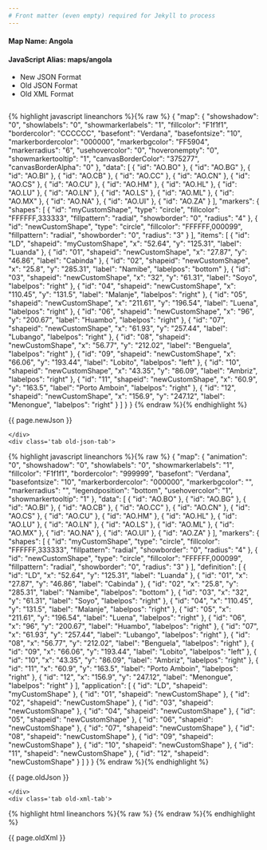 ```yaml
---
# Front matter (even empty) required for Jekyll to process
---
```


#### Map Name: Angola

#### JavaScript Alias: maps/angola


<ul class='code-tabs'>
    <li class='active'>
        <a data-toggle='new-json'>New JSON Format</a>
    </li>
    <li>
        <a data-toggle='old-json'>Old JSON Format</a>
    </li>
    <li>
        <a data-toggle='old-xml'>Old XML Format</a>
    </li>
</ul>
<div class='tab-content'>
    <pre class='plain-code'></pre>
    <div class='tab new-json-tab active'>
{% highlight javascript lineanchors %}{% raw %}
{
    "map": {
        "showshadow": "0",
        "showlabels": "0",
        "showmarkerlabels": "1",
        "fillcolor": "F1f1f1",
        "bordercolor": "CCCCCC",
        "basefont": "Verdana",
        "basefontsize": "10",
        "markerbordercolor": "000000",
        "markerbgcolor": "FF5904",
        "markerradius": "6",
        "usehovercolor": "0",
        "hoveronempty": "0",
        "showmarkertooltip": "1",
        "canvasBorderColor": "375277",
        "canvasBorderAlpha": "0"
    },
    "data": [
        {
            "id": "AO.BO"
        },
        {
            "id": "AO.BG"
        },
        {
            "id": "AO.BI"
        },
        {
            "id": "AO.CB"
        },
        {
            "id": "AO.CC"
        },
        {
            "id": "AO.CN"
        },
        {
            "id": "AO.CS"
        },
        {
            "id": "AO.CU"
        },
        {
            "id": "AO.HM"
        },
        {
            "id": "AO.HL"
        },
        {
            "id": "AO.LU"
        },
        {
            "id": "AO.LN"
        },
        {
            "id": "AO.LS"
        },
        {
            "id": "AO.ML"
        },
        {
            "id": "AO.MX"
        },
        {
            "id": "AO.NA"
        },
        {
            "id": "AO.UI"
        },
        {
            "id": "AO.ZA"
        }
    ],
    "markers": {
        "shapes": [
            {
                "id": "myCustomShape",
                "type": "circle",
                "fillcolor": "FFFFFF,333333",
                "fillpattern": "radial",
                "showborder": "0",
                "radius": "4"
            },
            {
                "id": "newCustomShape",
                "type": "circle",
                "fillcolor": "FFFFFF,000099",
                "fillpattern": "radial",
                "showborder": "0",
                "radius": "3"
            }
        ],
        "items": [
            {
                "id": "LD",
                "shapeid": "myCustomShape",
                "x": "52.64",
                "y": "125.31",
                "label": "Luanda"
            },
            {
                "id": "01",
                "shapeid": "newCustomShape",
                "x": "27.87",
                "y": "46.86",
                "label": "Cabinda"
            },
            {
                "id": "02",
                "shapeid": "newCustomShape",
                "x": "25.8",
                "y": "285.31",
                "label": "Namibe",
                "labelpos": "bottom"
            },
            {
                "id": "03",
                "shapeid": "newCustomShape",
                "x": "32",
                "y": "61.31",
                "label": "Soyo",
                "labelpos": "right"
            },
            {
                "id": "04",
                "shapeid": "newCustomShape",
                "x": "110.45",
                "y": "131.5",
                "label": "Malanje",
                "labelpos": "right"
            },
            {
                "id": "05",
                "shapeid": "newCustomShape",
                "x": "211.61",
                "y": "196.54",
                "label": "Luena",
                "labelpos": "right"
            },
            {
                "id": "06",
                "shapeid": "newCustomShape",
                "x": "96",
                "y": "200.67",
                "label": "Huambo",
                "labelpos": "right"
            },
            {
                "id": "07",
                "shapeid": "newCustomShape",
                "x": "61.93",
                "y": "257.44",
                "label": "Lubango",
                "labelpos": "right"
            },
            {
                "id": "08",
                "shapeid": "newCustomShape",
                "x": "56.77",
                "y": "212.02",
                "label": "Benguela",
                "labelpos": "right"
            },
            {
                "id": "09",
                "shapeid": "newCustomShape",
                "x": "66.06",
                "y": "193.44",
                "label": "Lobito",
                "labelpos": "left"
            },
            {
                "id": "10",
                "shapeid": "newCustomShape",
                "x": "43.35",
                "y": "86.09",
                "label": "Ambriz",
                "labelpos": "right"
            },
            {
                "id": "11",
                "shapeid": "newCustomShape",
                "x": "60.9",
                "y": "163.5",
                "label": "Porto Amboin",
                "labelpos": "right"
            },
            {
                "id": "12",
                "shapeid": "newCustomShape",
                "x": "156.9",
                "y": "247.12",
                "label": "Menongue",
                "labelpos": "right"
            }
        ]
    }
}
{% endraw %}{% endhighlight %}


<p class='text-success'>{{ page.newJson }}</p>

    </div>
    <div class='tab old-json-tab'>
{% highlight javascript lineanchors %}{% raw %}
{
    "map": {
        "animation": "0",
        "showshadow": "0",
        "showlabels": "0",
        "showmarkerlabels": "1",
        "fillcolor": "F1f1f1",
        "bordercolor": "999999",
        "basefont": "Verdana",
        "basefontsize": "10",
        "markerbordercolor": "000000",
        "markerbgcolor": "",
        "markerradius": "",
        "legendposition": "bottom",
        "usehovercolor": "1",
        "showmarkertooltip": "1"
    },
    "data": [
        {
            "id": "AO.BO"
        },
        {
            "id": "AO.BG"
        },
        {
            "id": "AO.BI"
        },
        {
            "id": "AO.CB"
        },
        {
            "id": "AO.CC"
        },
        {
            "id": "AO.CN"
        },
        {
            "id": "AO.CS"
        },
        {
            "id": "AO.CU"
        },
        {
            "id": "AO.HM"
        },
        {
            "id": "AO.HL"
        },
        {
            "id": "AO.LU"
        },
        {
            "id": "AO.LN"
        },
        {
            "id": "AO.LS"
        },
        {
            "id": "AO.ML"
        },
        {
            "id": "AO.MX"
        },
        {
            "id": "AO.NA"
        },
        {
            "id": "AO.UI"
        },
        {
            "id": "AO.ZA"
        }
    ],
    "markers": {
        "shapes": [
            {
                "id": "myCustomShape",
                "type": "circle",
                "fillcolor": "FFFFFF,333333",
                "fillpattern": "radial",
                "showborder": "0",
                "radius": "4"
            },
            {
                "id": "newCustomShape",
                "type": "circle",
                "fillcolor": "FFFFFF,000099",
                "fillpattern": "radial",
                "showborder": "0",
                "radius": "3"
            }
        ],
        "definition": [
            {
                "id": "LD",
                "x": "52.64",
                "y": "125.31",
                "label": "Luanda"
            },
            {
                "id": "01",
                "x": "27.87",
                "y": "46.86",
                "label": "Cabinda"
            },
            {
                "id": "02",
                "x": "25.8",
                "y": "285.31",
                "label": "Namibe",
                "labelpos": "bottom"
            },
            {
                "id": "03",
                "x": "32",
                "y": "61.31",
                "label": "Soyo",
                "labelpos": "right"
            },
            {
                "id": "04",
                "x": "110.45",
                "y": "131.5",
                "label": "Malanje",
                "labelpos": "right"
            },
            {
                "id": "05",
                "x": "211.61",
                "y": "196.54",
                "label": "Luena",
                "labelpos": "right"
            },
            {
                "id": "06",
                "x": "96",
                "y": "200.67",
                "label": "Huambo",
                "labelpos": "right"
            },
            {
                "id": "07",
                "x": "61.93",
                "y": "257.44",
                "label": "Lubango",
                "labelpos": "right"
            },
            {
                "id": "08",
                "x": "56.77",
                "y": "212.02",
                "label": "Benguela",
                "labelpos": "right"
            },
            {
                "id": "09",
                "x": "66.06",
                "y": "193.44",
                "label": "Lobito",
                "labelpos": "left"
            },
            {
                "id": "10",
                "x": "43.35",
                "y": "86.09",
                "label": "Ambriz",
                "labelpos": "right"
            },
            {
                "id": "11",
                "x": "60.9",
                "y": "163.5",
                "label": "Porto Amboin",
                "labelpos": "right"
            },
            {
                "id": "12",
                "x": "156.9",
                "y": "247.12",
                "label": "Menongue",
                "labelpos": "right"
            }
        ],
        "application": [
            {
                "id": "LD",
                "shapeid": "myCustomShape"
            },
            {
                "id": "01",
                "shapeid": "newCustomShape"
            },
            {
                "id": "02",
                "shapeid": "newCustomShape"
            },
            {
                "id": "03",
                "shapeid": "newCustomShape"
            },
            {
                "id": "04",
                "shapeid": "newCustomShape"
            },
            {
                "id": "05",
                "shapeid": "newCustomShape"
            },
            {
                "id": "06",
                "shapeid": "newCustomShape"
            },
            {
                "id": "07",
                "shapeid": "newCustomShape"
            },
            {
                "id": "08",
                "shapeid": "newCustomShape"
            },
            {
                "id": "09",
                "shapeid": "newCustomShape"
            },
            {
                "id": "10",
                "shapeid": "newCustomShape"
            },
            {
                "id": "11",
                "shapeid": "newCustomShape"
            },
            {
                "id": "12",
                "shapeid": "newCustomShape"
            }
        ]
    }
}
{% endraw %}{% endhighlight %}


<p class='text-success'>{{ page.oldJson }}</p>

    </div>
    <div class='tab old-xml-tab'>
{% highlight html lineanchors %}{% raw %}
<map animation='0' showShadow='0' showLabels='0' showMarkerLabels='1' fillColor='F1f1f1' borderColor='999999' baseFont='Verdana' baseFontSize='10' markerBorderColor='000000' markerBgColor='' markerRadius='' legendPosition='bottom' useHoverColor='1' showMarkerToolTip='1'  >
	<data>
		<entity id='AO.BO'  />
		<entity id='AO.BG'  />
		<entity id='AO.BI'  />
		<entity id='AO.CB'  />
		<entity id='AO.CC'  />
		<entity id='AO.CN'  />
		<entity id='AO.CS'  />
		<entity id='AO.CU'  />
		<entity id='AO.HM'  />
		<entity id='AO.HL'  />
		<entity id='AO.LU'  />
		<entity id='AO.LN'  />
		<entity id='AO.LS'  />
		<entity id='AO.ML'  />
		<entity id='AO.MX'  />
		<entity id='AO.NA'  />
		<entity id='AO.UI'  />
		<entity id='AO.ZA'  />
	</data>
	<markers>
	<shapes>
	     <shape id='myCustomShape' type='circle' fillcolor='FFFFFF,333333' fillPattern='radial' showBorder='0' radius='4'/>
		 <shape id='newCustomShape' type='circle' fillcolor='FFFFFF,000099' fillPattern='radial' showBorder='0' radius='3'/>
		 </shapes>
		<definition>
			<marker id='LD' x='52.64' y='125.31' label='Luanda'  />
			<marker id='01' x='27.87' y='46.86' label='Cabinda'  />
			<marker id='02' x='25.8' y='285.31' label='Namibe' labelPos='bottom'  />
			<marker id='03' x='32' y='61.31' label='Soyo' labelPos='right'  />
			<marker id='04' x='110.45' y='131.5' label='Malanje' labelPos='right'  />
			<marker id='05' x='211.61' y='196.54' label='Luena' labelPos='right'  />
			<marker id='06' x='96' y='200.67' label='Huambo' labelPos='right'  />
			<marker id='07' x='61.93' y='257.44' label='Lubango' labelPos='right'  />
			<marker id='08' x='56.77' y='212.02' label='Benguela' labelPos='right'  />
			<marker id='09' x='66.06' y='193.44' label='Lobito' labelPos='left'  />
			<marker id='10' x='43.35' y='86.09' label='Ambriz' labelPos='right'  />
			<marker id='11' x='60.9' y='163.5' label='Porto Amboin' labelPos='right'  />
			<marker id='12' x='156.9' y='247.12' label='Menongue' labelPos='right'  />
		</definition>
		<application>
			<marker id='LD' shapeId='myCustomShape'  />
			<marker id='01' shapeId='newCustomShape'  />
			<marker id='02' shapeId='newCustomShape'  />
			<marker id='03' shapeId='newCustomShape'  />
			<marker id='04' shapeId='newCustomShape'  />
			<marker id='05' shapeId='newCustomShape'  />
			<marker id='06' shapeId='newCustomShape'  />
			<marker id='07' shapeId='newCustomShape'  />
			<marker id='08' shapeId='newCustomShape'  />
			<marker id='09' shapeId='newCustomShape'  />
			<marker id='10' shapeId='newCustomShape'  />
			<marker id='11' shapeId='newCustomShape'  />
			<marker id='12' shapeId='newCustomShape'  />
		</application>
	</markers>
</map>
{% endraw %}{% endhighlight %}

<p class='text-success'>{{ page.oldXml }}</p>

</div>
</div>

